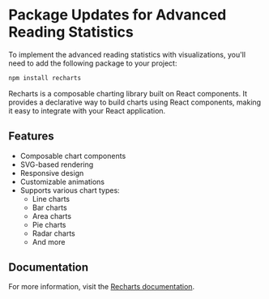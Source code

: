 # Package Updates for Advanced Reading Statistics

To implement the advanced reading statistics with visualizations, you'll need to add the following package to your project:

```bash
npm install recharts
```

Recharts is a composable charting library built on React components. It provides a declarative way to build charts using React components, making it easy to integrate with your React application.

## Features

- Composable chart components
- SVG-based rendering
- Responsive design
- Customizable animations
- Supports various chart types:
  - Line charts
  - Bar charts
  - Area charts
  - Pie charts
  - Radar charts
  - And more

## Documentation

For more information, visit the [Recharts documentation](https://recharts.org/en-US/).
